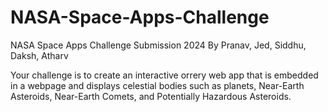 # NASA-Space-Apps-Challenge
NASA Space Apps Challenge Submission 2024
By Pranav, Jed, Siddhu, Daksh, Atharv

Your challenge is to create an interactive orrery web app that is embedded in a webpage and displays celestial bodies such as planets, Near-Earth Asteroids, Near-Earth Comets, and Potentially Hazardous Asteroids.
